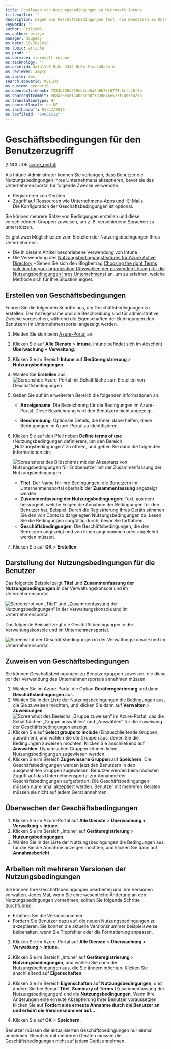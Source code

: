 ```yaml
---
title: Festlegen von Nutzungsbedingungen in Microsoft Intune
titlesuffix: ''
description: Legen Sie Geschäftsbedingungen fest, die Benutzern im Unternehmensportal für Intune angezeigt werden.
keywords: ''
author: ErikjeMS
ms.author: erikje
manager: dougeby
ms.date: 10/20/2018
ms.topic: article
ms.prod: ''
ms.service: microsoft-intune
ms.technology: ''
ms.assetid: 4a3a11a8-9c0c-4334-8c6b-6fea4d0a2efb
ms.reviewer: amyro
ms.suite: ems
search.appverid: MET150
ms.custom: seodec18
ms.openlocfilehash: 7283b728e519eb2ca5a9a0b7516774c8cfc26f9b
ms.sourcegitcommit: e08a26558174be3ea8f3d20646e577f1493ea21a
ms.translationtype: HT
ms.contentlocale: de-DE
ms.lasthandoff: 01/23/2019
ms.locfileid: "54831512"
---
```

# <a name="terms-and-conditions-for-user-access"></a>Geschäftsbedingungen für den Benutzerzugriff

[!INCLUDE [azure_portal](./includes/azure_portal.md)]

Als Intune-Administrator können Sie verlangen, dass Benutzer die Nutzungsbedingungen Ihres Unternehmens akzeptieren, bevor sie das Unternehmensportal für folgende Zwecke verwenden:
- Registrieren von Geräten
- Zugriff auf Ressourcen wie Unternehmens-Apps und -E-Mails.    
Die Konfiguration der Geschäftsbedingungen ist optional.

Sie können mehrere Sätze von Bedingungen erstellen und diese verschiedenen Gruppen zuweisen, um z. B. verschiedene Sprachen zu unterstützen.

Es gibt zwei Möglichkeiten zum Erstellen der Nutzungsbedingungen Ihres Unternehmens:
- Die in diesem Artikel beschriebene Verwendung von Intune
- Die Verwendung des [Nutzungsbedingungsfeatures für Azure Active Directory](https://docs.microsoft.com/azure/active-directory/governance/active-directory-tou) – Sehen Sie sich den Blogbeitrag [Choosing the right Terms solution for your organization (Auswählen der passenden Lösung für die Nutzungsbedingungen Ihres Unternehmens)](https://go.microsoft.com/fwlink/?linkid=2010506&clcid=0x409) an, um zu erfahren, welche Methode sich für Ihre Situation eignet. 

## <a name="create-terms-and-conditions"></a>Erstellen von Geschäftsbedingungen
Führen Sie die folgenden Schritte aus, um Geschäftsbedingungen zu erstellen. Der Anzeigename und die Beschreibung sind für administrative Zwecke vorgesehen, während die Eigenschaften der Bedingungen den Benutzern im Unternehmensportal angezeigt werden.

1. Melden Sie sich beim [Azure-Portal](https://portal.azure.com) an.
2. Klicken Sie auf **Alle Dienste** > **Intune**. Intune befindet sich im Abschnitt **Überwachung + Verwaltung**.
3. Klicken Sie im Bereich **Intune** auf **Geräteregistrierung** > **Nutzungsbedingungen**.
2. Wählen Sie **Erstellen** aus.
![Screenshot: Azure-Portal mit Schaltfläche zum Erstellen von Geschäftsbedingungen](media/terms-create-terms.png)
3. Geben Sie auf im erweiterten Bereich die folgenden Informationen an:

   - **Anzeigename**: Die Bezeichnung für die Bedingungen im Azure-Portal. Diese Bezeichnung wird den Benutzern nicht angezeigt.

   - **Beschreibung**: Optionale Details, die Ihnen dabei helfen, diese Bedingungen im Azure-Portal zu identifizieren.

4. Klicken Sie auf den Pfeil neben **Define terms of use** (Nutzungsbedingungen definieren), um den Bereich „Nutzungsbedingungen“ zu öffnen, und geben Sie dann die folgenden Informationen ein:

   ![Screenshots des Bildschirms mit der Akzeptanz von Nutzungsbedingungen für Endbenutzer mit der Zusammenfassung der Nutzungsbedingungen](./media/terms-summary-create.png)

   - **Titel**: Der Name für Ihre Bedingungen, die Benutzern im Unternehmensportal oberhalb der **Zusammenfassung** angezeigt werden.
   - **Zusammenfassung der Nutzungsbedingungen**: Text, aus dem hervorgeht, welche Folgen die Annahme der Bedingungen für den Benutzer hat. Beispiel: Durch die Registrierung Ihres Geräts stimmen Sie den von Contoso dargelegten Nutzungsbedingungen zu. Lesen Sie die Bedingungen sorgfältig durch, bevor Sie fortfahren.
   - **Geschäftsbedingungen**: Die Geschäftsbedingungen, die den Benutzern angezeigt und von ihnen angenommen oder abgelehnt werden müssen.

5. Klicken Sie auf **OK** > **Erstellen**.

## <a name="see-how-terms-are-displayed-to-your-users"></a>Darstellung der Nutzungsbedingungen für die Benutzer
Das folgende Beispiel zeigt **Titel** und **Zusammenfassung der Nutzungsbedingungen** in der Verwaltungskonsole und im Unternehmensportal.

![Screenshot von „Titel“ und „Zusammenfassung der Nutzungsbedingungen“ in der Verwaltungskonsole und im Unternehmensportal.](./media/terms-summary-terms.png)

Das folgende Beispiel zeigt die Geschäftsbedingungen in der Verwaltungskonsole und im Unternehmensportal.

![Screenshot der Geschäftsbedingungen in der Verwaltungskonsole und im Unternehmensportal.](./media/terms-properties-terms.png)

## <a name="assign-terms-and-conditions"></a>Zuweisen von Geschäftsbedingungen

Sie können Geschäftsbedingungen zu Benutzergruppen zuweisen, die diese vor der Verwendung des Unternehmensportals annehmen müssen.

1. Wählen Sie im Azure-Portal die Option **Geräteregistrierung** und dann **Geschäftsbedingungen** aus.
2. Wählen Sie in der Liste der Nutzungsbedingungen die Bedingungen aus, die Sie zuweisen möchten, und klicken Sie dann auf **Verwalten** > **Zuweisungen**.
![Screenshot des Bereichs „Gruppe zuweisen“ im Azure-Portal, das die Schaltflächen „Gruppe auswählen“ und „Auswählen“ für die Zuweisung der Geschäftsbedingungen anzeigt](media/terms-assign-groups.png)
3. Klicken Sie auf **Select groups to include** (Einzuschließende Gruppen auswählen), und wählen Sie die Gruppen aus, denen Sie die Bedingungen zuweisen möchten. Klicken Sie anschließend auf **Auswählen**. Dynamischen Gruppen können keine Nutzungsbedingungen zugewiesen werden.
4. Klicken Sie im Bereich **Zugewiesene Gruppen** auf **Speichern**.  Die Geschäftsbedingungen werden jetzt den Benutzern in den ausgewählten Gruppen zugewiesen. Benutzer werden beim nächsten Zugriff auf das Unternehmensportal zur Annahme der Geschäftsbedingungen aufgefordert. Die Geschäftsbedingungen müssen nur einmal akzeptiert werden. Benutzer mit mehreren Geräten müssen sie nicht auf jedem Gerät annehmen.


## <a name="monitor-terms-and-conditions"></a>Überwachen der Geschäftsbedingungen

1. Klicken Sie im Azure-Portal auf **Alle Dienste** > **Überwachung + Verwaltung** > **Intune**. 
1. Klicken Sie im Bereich „Intune“ auf **Geräteregistrierung** > **Nutzungsbedingungen**.
2. Wählen Sie in der Liste der Nutzungsbedingungen die Bedingungen aus, für die Sie die Annahme anzeigen möchten, und klicken Sie dann auf **Annahmebericht**.

## <a name="work-with-multiple-versions-of-terms-and-conditions"></a>Arbeiten mit mehreren Versionen der Nutzungsbedingungen
Sie können Ihre Geschäftsbedingungen bearbeiten und ihre Versionen verwalten. Jedes Mal, wenn Sie eine wesentliche Änderung an den Nutzungsbedingungen vornehmen, sollten Sie folgende Schritte durchführen:
- Erhöhen Sie die Versionsnummer
- Fordern Sie Benutzer dazu auf, die neuen Nutzungsbedingungen zu akzeptieren. Sie können die aktuelle Versionsnummer beispielsweise beibehalten, wenn Sie Tippfehler oder die Formatierung anpassen.

1. Klicken Sie im Azure-Portal auf **Alle Dienste** > **Überwachung + Verwaltung** > **Intune**.

2. Klicken Sie im Bereich „Intune“ auf **Geräteregistrierung** > **Nutzungsbedingungen**, und wählen Sie dann die Nutzungsbedingungen aus, die Sie ändern möchten. Klicken Sie anschließend auf **Eigenschaften**.

4. Klicken Sie im Bereich **Eigenschaften** auf **Nutzungsbedingungen**, und ändern Sie bei Bedarf **Titel**, **Summary of Terms** (Zusammenfassung der Nutzungsbedingungen) und die **Nutzungsbedingungen**. Wenn Ihre Änderungen eine erneute Akzeptierung Ihrer Benutzer voraussetzen, klicken Sie auf **Fordert eine erneute Annahme durch die Benutzer an und erhöht die Versionsnummer auf...**.

4.  Klicken Sie auf **OK** > **Speichern**.

Benutzer müssen die aktualisierten Geschäftsbedingungen nur einmal annehmen. Benutzer mit mehreren Geräten müssen die Geschäftsbedingungen nicht auf jedem Gerät annehmen.
